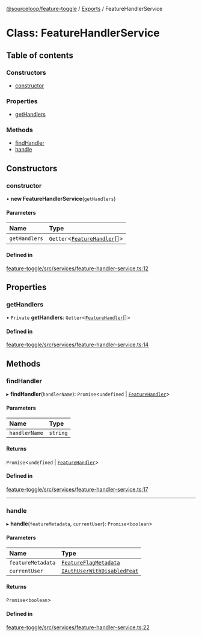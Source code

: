 [@sourceloop/feature-toggle](../README.md) / [Exports](../modules.md) / FeatureHandlerService

# Class: FeatureHandlerService

## Table of contents

### Constructors

- [constructor](FeatureHandlerService.md#constructor)

### Properties

- [getHandlers](FeatureHandlerService.md#gethandlers)

### Methods

- [findHandler](FeatureHandlerService.md#findhandler)
- [handle](FeatureHandlerService.md#handle)

## Constructors

### constructor

• **new FeatureHandlerService**(`getHandlers`)

#### Parameters

| Name | Type |
| :------ | :------ |
| `getHandlers` | `Getter`<[`FeatureHandler`](../interfaces/FeatureHandler.md)[]\> |

#### Defined in

[feature-toggle/src/services/feature-handler-service.ts:12](https://github.com/sourcefuse/loopback4-microservice-catalog/blob/53060ad88/packages/feature-toggle/src/services/feature-handler-service.ts#L12)

## Properties

### getHandlers

• `Private` **getHandlers**: `Getter`<[`FeatureHandler`](../interfaces/FeatureHandler.md)[]\>

#### Defined in

[feature-toggle/src/services/feature-handler-service.ts:14](https://github.com/sourcefuse/loopback4-microservice-catalog/blob/53060ad88/packages/feature-toggle/src/services/feature-handler-service.ts#L14)

## Methods

### findHandler

▸ **findHandler**(`handlerName`): `Promise`<`undefined` \| [`FeatureHandler`](../interfaces/FeatureHandler.md)\>

#### Parameters

| Name | Type |
| :------ | :------ |
| `handlerName` | `string` |

#### Returns

`Promise`<`undefined` \| [`FeatureHandler`](../interfaces/FeatureHandler.md)\>

#### Defined in

[feature-toggle/src/services/feature-handler-service.ts:17](https://github.com/sourcefuse/loopback4-microservice-catalog/blob/53060ad88/packages/feature-toggle/src/services/feature-handler-service.ts#L17)

___

### handle

▸ **handle**(`featureMetadata`, `currentUser`): `Promise`<`boolean`\>

#### Parameters

| Name | Type |
| :------ | :------ |
| `featureMetadata` | [`FeatureFlagMetadata`](../interfaces/FeatureFlagMetadata.md) |
| `currentUser` | [`IAuthUserWithDisabledFeat`](../interfaces/IAuthUserWithDisabledFeat.md) |

#### Returns

`Promise`<`boolean`\>

#### Defined in

[feature-toggle/src/services/feature-handler-service.ts:22](https://github.com/sourcefuse/loopback4-microservice-catalog/blob/53060ad88/packages/feature-toggle/src/services/feature-handler-service.ts#L22)
